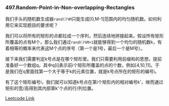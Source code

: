 ### 497.Random-Point-in-Non-overlapping-Rectangles

我们手头的随机数生成器```rand()%M```只能生成[0,M-1]范围内的均匀随机数。如何利用它来实现题目的要求呢？

我们可以将所有的矩形的点都拉成一个序列，然后连续地拼接起来。假设所有矩形所覆盖的点有M个，那么我们通过```rand()%M+1```就能够得到一个均匀的随机数k，有着相等的概率来代表这M个点的序号（第一个是1号，最后一个是M号）。

接下来我们需要判定k号点是在哪个矩形里。我们只需要利用前缀和的思想，提前准备好一个数组q，其中q[i]表示前i个矩形所覆盖的点的个数，例如[4,10,11]。于是我们在q里面找第一个大于等于k的元素位置，就是k号点所在的矩形的编号i。

有了这个矩形编号i，我们就可以知道k号点在第i个矩形内的相对编号k'，继而通过矩形的宽/高得到其内部第k'个点的行/列位置。


[Leetcode Link](https://leetcode.com/problems/random-point-in-non-overlapping-rectangles)
